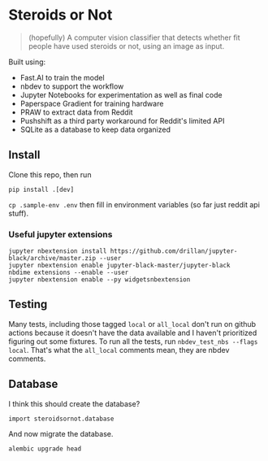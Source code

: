 # Steroids or Not

> (hopefully) A computer vision classifier that detects whether fit people have used steroids or not, using an image as input.

Built using:

- Fast.AI to train the model
- nbdev to support the workflow
- Jupyter Notebooks for experimentation as well as final code
- Paperspace Gradient for training hardware
- PRAW to extract data from Reddit
- Pushshift as a third party workaround for Reddit's limited API
- SQLite as a database to keep data organized

## Install

Clone this repo, then run 

`pip install .[dev]`

`cp .sample-env .env` then fill in environment variables (so far just reddit api stuff).

### Useful jupyter extensions

```
jupyter nbextension install https://github.com/drillan/jupyter-black/archive/master.zip --user
jupyter nbextension enable jupyter-black-master/jupyter-black
nbdime extensions --enable --user
jupyter nbextension enable --py widgetsnbextension
```

## Testing

Many tests, including those tagged `local` or `all_local` don't run on github actions because it doesn't have the data available and I haven't prioritized figuring out some fixtures. To run all the tests, run `nbdev_test_nbs --flags local`. That's what the `all_local` comments mean, they are nbdev comments.

## Database

I think this should create the database? 
```
import steroidsornot.database
```
And now migrate the database.
```
alembic upgrade head
```